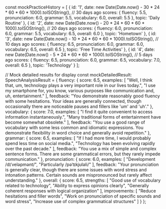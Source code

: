 const mockPracticeHistory = [
  {
    id: '1',
    date: new Date(Date.now() - 30 * 24 * 60 * 60 * 1000).toISOString(), // 30 days ago
    scores: {
      fluency: 5.5,
      pronunciation: 6.0,
      grammar: 5.5,
      vocabulary: 6.0,
      overall: 5.5
    },
    topic: 'Daily Routine'
  },
  {
    id: '2',
    date: new Date(Date.now() - 20 * 24 * 60 * 60 * 1000).toISOString(), // 20 days ago
    scores: {
      fluency: 6.0,
      pronunciation: 6.0,
      grammar: 5.5,
      vocabulary: 6.5,
      overall: 6.0
    },
    topic: 'Hometown'
  },
  {
    id: '3',
    date: new Date(Date.now() - 10 * 24 * 60 * 60 * 1000).toISOString(), // 10 days ago
    scores: {
      fluency: 6.5,
      pronunciation: 6.0,
      grammar: 6.0,
      vocabulary: 6.5,
      overall: 6.5
    },
    topic: 'Free Time Activities'
  },
  {
    id: '4',
    date: new Date(Date.now() - 5 * 24 * 60 * 60 * 1000).toISOString(), // 5 days ago
    scores: {
      fluency: 6.5,
      pronunciation: 6.0,
      grammar: 6.5,
      vocabulary: 7.0,
      overall: 6.5
    },
    topic: 'Technology'
  }
];

// Mock detailed results for display
const mockDetailedResult: SpeechAnalysisResult = {
  fluency: {
    score: 6.5,
    examples: [
      "Well, I think that, um, technology plays a very important role in our lives today.",
      "I use my smartphone for, you know, various purposes like communication and, uh, entertainment."
    ],
    feedback: "You demonstrate reasonably good fluency with some hesitations. Your ideas are generally connected, though occasionally there are noticeable pauses and fillers like 'um' and 'uh'."
  },
  vocabulary: {
    score: 7.0,
    examples: [
      "I find it quite convenient to access information instantaneously.",
      "Many traditional forms of entertainment have become somewhat obsolete."
    ],
    feedback: "You use a good range of vocabulary with some less common and idiomatic expressions. You demonstrate flexibility in word choice and generally avoid repetition."
  },
  grammar: {
    score: 6.5,
    examples: [
      "If I had more time, I would probably spend less time on social media.",
      "Technology has been evolving rapidly over the past decade."
    ],
    feedback: "You use a mix of simple and complex sentence forms. There are some grammatical errors, but they rarely impede communication."
  },
  pronunciation: {
    score: 6.0,
    examples: [
      "Development /dɪˈveləpmənt/",
      "Particularly /pəˈtɪkjʊləli/"
    ],
    feedback: "Your pronunciation is generally clear, though there are some issues with word stress and intonation patterns. Certain sounds are mispronounced but rarely affect understanding."
  },
  overall: {
    score: 6.5,
    strengths: [
      "Good use of vocabulary related to technology",
      "Ability to express opinions clearly",
      "Generally coherent responses with logical organization"
    ],
    improvements: [
      "Reduce hesitations and filler words",
      "Work on pronunciation of specific sounds and word stress",
      "Increase use of complex grammatical structures"
    ]
  }
};
